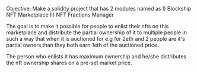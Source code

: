 Objective: Make a solidity project that has 2 modules named as
I) Blockship NFT Marketplace
II) NFT Fractions Manager

The goal is to make it possible for people to enlist their nfts on this marketplace and distribute the partial ownership of it to multiple people in such a way that when it is auctioned for e.g for 2eth and 2 people are it's partial owners than they both earn 1eth of the auctioned price.

The person who enlists it has maximum ownership and he/she distributes the nft ownership shares on a pre-set market price.
